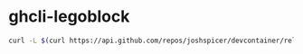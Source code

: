 # ghcli-legoblock

```bash
curl -L $(curl https://api.github.com/repos/joshspicer/devcontainer/releases/latest | jq -r .tarball_url) | tar xz
```
